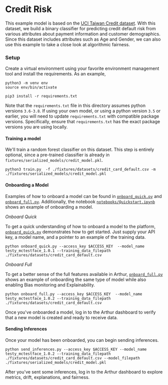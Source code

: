
# Credit Risk

This example model is based on the [UCI Taiwan Credit dataset](https://archive.ics.uci.edu/ml/datasets/default+of+credit+card+clients). With this dataset, we build a binary classifier for predicting credit default risk from various attributes about payment information and customer demographics. Since this dataset includes  attributes such as Age and Gender, we can also use this example to take a close look at algorithmic fairness. 

### Setup 

Create a virtual environment using your favorite environment management tool and install the requirements. As an example,

```commandline
python3 -m venv env
source env/bin/activate

pip3 install -r requirements.txt
```

Note that the `requirements.txt` file in this directory assumes python versions `3.6-3.8`. If using your own model, or using a python version `3.5` or earlier, you will need to update `requirements.txt` with compatible package versions. Specifically, ensure that `requirements.txt` has the exact package versions you are using locally.

#### Training a model

We'll train a random forest classifier on this dataset. This step is entirely optional, since a pre-trained classifier is already in `fixtures/serialized_models/credit_model.pkl`.

```commandline
python3 train.py  -f ./fixtures/datasets/credit_card_default.csv -m ./fixtures/serialized_models/credit_model.pkl 
```

#### Onboarding a Model
Examples of how to onboard a model can be found in [`onboard_quick.py`](./onboard_quick.py) and [`onboard_full.py`](./onboard_full.py). Additionally, the notebook [`notebooks/Quickstart.ipynb`](./notebooks/Quickstart.ipynb) shows an example of onboarding a model.

*Onboard Quick*

To get a quick understanding of how to onboard a model to the platform, [`onboard_quick.py`](./onboard_quick.py) demonstrates how to get started. Just supply your API key, a model name, and a pointer to an example of the training data.
```commandline
python onboard_quick.py --access_key $ACCESS_KEY  --model_name testy_mctestface_1.0.1 --training_data_filepath ./fixtures/datasets/credit_card_default.csv 
```

*Onboard Full*

To get a better sense of the full features available in Arthur, [`onboard_full.py`](./onboard_full.py) shows an example of onboarding the same type of model while also enabling Bias monitoring and Explainability. 
```commandline
python onboard_full.py --access_key $ACCESS_KEY  --model_name testy_mctestface_1.0.2 --training_data_filepath ./fixtures/datasets/credit_card_default.csv 
```

Once you've onboarded a model, log in to the Arthur dashboard to verify that a new model is created and ready to receive data.


#### Sending Inferences
Once your model has been onboarded, you can begin sending inferences. 

```commandline
python send_inferences.py --access_key $ACCESS_KEY --model_name testy_mctestface_1.0.2 --training_data_filepath ./fixtures/datasets/credit_card_default.csv --model_filepath ./fixtures/serialized_models/credit_model.pkl
```

After you've sent some inferences, log in to the Arthur dashboard to explore metrics, drift, explanations, and fairness.
